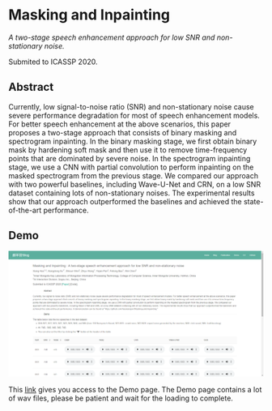 # Masking and Inpainting

_A two-stage speech enhancement approach for low SNR and non-stationary noise._

Submited to ICASSP 2020.

## Abstract

Currently, low signal-to-noise ratio (SNR) and non-stationary noise cause severe performance degradation for most of speech enhancement models. For better speech enhancement at the above scenarios, this paper proposes a two-stage approach that consists of binary masking and spectrogram inpainting. In the binary masking stage, we first obtain binary mask by hardening soft mask and then use it to remove time-frequency points that are dominated by severe noise. In the spectrogram inpainting stage, we use a CNN with partial convolution to perform inpainting on the masked spectrogram from the previous stage. We compared our approach with two powerful baselines, including Wave-U-Net and CRN, on a low SNR dataset containing lots of non-stationary noises. The experimental results show that our approach outperformed the baselines and achieved the state-of-the-art performance.

## Demo

![Demo Page](/static/demo_page.png)

This [link](http://49.233.87.147:8000/demos/masking-and-inpainting/) gives you access to the Demo page.
The Demo page contains a lot of wav files, please be patient and wait for the loading to complete.